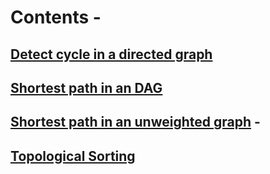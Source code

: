 #  Contents -

## [Detect cycle in a directed graph](https://github.com/arunkalher/DSA-Repo/tree/main/Graph/cycle_in_dir) 
## [Shortest path in an DAG](https://github.com/arunkalher/DSA-Repo/tree/main/Graph/shortest_path_in_DAG)   
## [Shortest path in an unweighted graph](https://github.com/arunkalher/DSA-Repo/tree/main/Graph/sortest_path_in_unwei)    -
## [Topological Sorting](https://github.com/arunkalher/DSA-Repo/tree/main/Graph/topo%20_sort)  

 